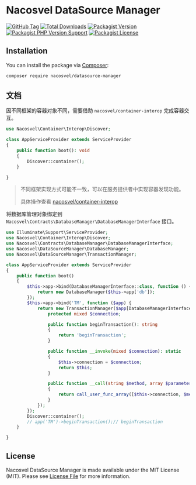 # Nacosvel DataSource Manager

[![GitHub Tag](https://img.shields.io/github/v/tag/nacosvel/datasource-manager)](https://github.com/nacosvel/datasource-manager/tags)
[![Total Downloads](https://img.shields.io/packagist/dt/nacosvel/datasource-manager?style=flat-square)](https://packagist.org/packages/nacosvel/datasource-manager)
[![Packagist Version](https://img.shields.io/packagist/v/nacosvel/datasource-manager)](https://packagist.org/packages/nacosvel/datasource-manager)
[![Packagist PHP Version Support](https://img.shields.io/packagist/php-v/nacosvel/datasource-manager)](https://github.com/nacosvel/datasource-manager)
[![Packagist License](https://img.shields.io/github/license/nacosvel/datasource-manager)](https://github.com/nacosvel/datasource-manager)

## Installation

You can install the package via [Composer](https://getcomposer.org/):

```bash
composer require nacosvel/datasource-manager
```

## 文档

因不同框架的容器对象不同，需要借助 `nacosvel/container-interop` 完成容器交互。

```php
use Nacosvel\Container\Interop\Discover;

class AppServiceProvider extends ServiceProvider
{
    public function boot(): void
    {
        Discover::container();
    }

}
```

> 不同框架实现方式可能不一致，可以在服务提供者中实现容器发现功能。
>
> 具体操作查看 [nacosvel/container-interop](https://github.com/nacosvel/container-interop/blob/main/README.md)

将数据库管理对象绑定到 `Nacosvel\Contracts\DatabaseManager\DatabaseManagerInterface` 接口。

```php
use Illuminate\Support\ServiceProvider;
use Nacosvel\Container\Interop\Discover;
use Nacosvel\Contracts\DatabaseManager\DatabaseManagerInterface;
use Nacosvel\DataSourceManager\DatabaseManager;
use Nacosvel\DataSourceManager\TransactionManager;

class AppServiceProvider extends ServiceProvider
{
    public function boot()
    {
        $this->app->bind(DatabaseManagerInterface::class, function () {
            return new DatabaseManager($this->app['db']);
        });
        $this->app->bind('TM', function ($app) {
            return new TransactionManager($app[DatabaseManagerInterface::class], new class() {
                protected mixed $connection;

                public function beginTransaction(): string
                {
                    return 'beginTransaction';
                }

                public function __invoke(mixed $connection): static
                {
                    $this->connection = $connection;
                    return $this;
                }

                public function __call(string $method, array $parameters)
                {
                    return call_user_func_array([$this->connection, $method], $parameters);
                }
            });
        });
        Discover::container();
        // app('TM')->beginTransaction();// beginTransaction
    }

}
```

## License

Nacosvel DataSource Manager is made available under the MIT License (MIT). Please see [License File](LICENSE) for more information.
